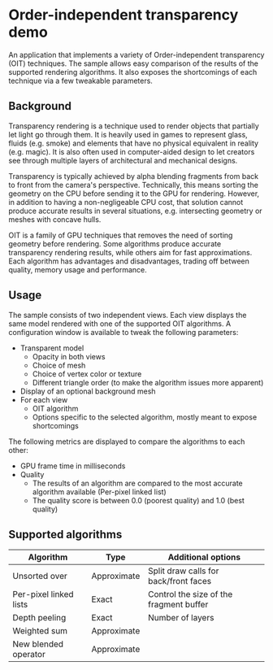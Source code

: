 # Order-independent transparency demo

An application that implements a variety of Order-independent transparency (OIT) techniques.
The sample allows easy comparison of the results of the supported rendering algorithms.
It also exposes the shortcomings of each technique via a few tweakable parameters.

## Background

Transparency rendering is a technique used to render objects that partially let light go through them.
It is heavily used in games to represent glass, fluids (e.g. smoke) and elements that have no physical equivalent in reality (e.g. magic).
It is also often used in computer-aided design to let creators see through multiple layers of architectural and mechanical designs.

Transparency is typically achieved by alpha blending fragments from back to front from the camera's perspective.
Technically, this means sorting the geometry on the CPU before sending it to the GPU for rendering.
However, in addition to having a non-negligeable CPU cost, that solution cannot produce accurate results in several situations, e.g. intersecting geometry or meshes with concave hulls.

OIT is a family of GPU techniques that removes the need of sorting geometry before rendering.
Some algorithms produce accurate transparency rendering results, while others aim for fast approximations.
Each algorithm has advantages and disadvantages, trading off between quality, memory usage and performance.

## Usage

The sample consists of two independent views.
Each view displays the same model rendered with one of the supported OIT algorithms.
A configuration window is available to tweak the following parameters:

- Transparent model
    - Opacity in both views
    - Choice of mesh
    - Choice of vertex color or texture
    - Different triangle order (to make the algorithm issues more apparent)
- Display of an optional background mesh
- For each view
    - OIT algorithm
    - Options specific to the selected algorithm, mostly meant to expose shortcomings

The following metrics are displayed to compare the algorithms to each other:

- GPU frame time in milliseconds
- Quality
    - The results of an algorithm are compared to the most accurate algorithm available (Per-pixel linked list)
    - The quality score is between 0.0 (poorest quality) and 1.0 (best quality)

## Supported algorithms

| Algorithm                 | Type              | Additional options
| ---                       | ---               | ---
| Unsorted over             | Approximate       | Split draw calls for back/front faces
| Per-pixel linked lists    | Exact             | Control the size of the fragment buffer
| Depth peeling             | Exact             | Number of layers
| Weighted sum              | Approximate       |
| New blended operator      | Approximate       |

